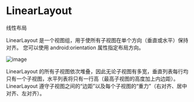# LinearLayout
线性布局

LinearLayout 是一个视图组，用于使所有子视图在单个方向（垂直或水平）保持对齐。 您可以使用 android:orientation 属性指定布局方向。

![image](https://developer.android.google.cn/images/ui/linearlayout.png)

LinearLayout 的所有子视图依次堆叠，因此无论子视图有多宽，垂直列表每行均只有一个子视图，水平列表将只有一行高（最高子视图的高度加上内边距）。 LinearLayout 遵守子视图之间的“边距”以及每个子视图的“重力”（右对齐、居中对齐、左对齐）。
